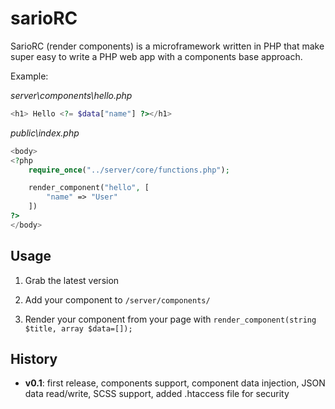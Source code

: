 # sarioRC

SarioRC (render components) is a microframework written in PHP that make super easy to write a PHP web app with a components base approach.

Example:

*server\components\hello.php*

```php
<h1> Hello <?= $data["name"] ?></h1>
```

*public\index.php*

```php
<body>
<?php
    require_once("../server/core/functions.php");

    render_component("hello", [
        "name" => "User"
    ])
?>
</body>
```

## Usage

1. Grab the latest version

2. Add your component to `/server/components/`

3. Render your component from your page with `render_component(string $title, array $data=[]);`

## History

- **v0.1**: first release, components support, component data injection, JSON data read/write, SCSS support, added .htaccess file for security